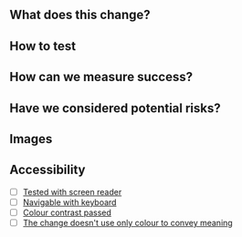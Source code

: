 ## What does this change?

<!-- A PR should have enough detail to be understandable far in the future. e.g what is the problem/why is the change needed, how does it solve it and any questions or points of discussion. Prefer copying information from a Trello card over linking to it; the card may not always exist and reviewers may not have access to the board. -->

## How to test

<!-- Provide instructions to help others verify the change. This could take the form of "On PROD, do X and witness Y. On this branch, do X and witness Z. " -->

## How can we measure success?

<!-- Do you expect errors to decrease? Do you expect user journeys to be simplified? What can be used to prove this? A filtered view of logs or analytics, etc? -->

## Have we considered potential risks?

<!-- What are the potential risks and how can they be mitigated? Does an error require an alarm? Should user help, infosec, or legal be informed of this change? Is private information guarded? Do we need to add anything in the backlog? -->

## Images

<!-- Usually only applicable to UI changes, what did it look like before and what will it look like after? -->

## Accessibility

<!-- Usually only applicable to UI changes, check the boxes if you are satisfied that your changes pass these tests -->

-   [ ] [Tested with screen reader](https://github.com/guardian/accessibility/blob/main/people-and-technology/03-visual.md#screen-reader)
-   [ ] [Navigable with keyboard](https://github.com/guardian/accessibility/blob/main/people-and-technology/02-physical.md#keyboard)
-   [ ] [Colour contrast passed](https://github.com/guardian/accessibility/blob/main/people-and-technology/03-visual.md#contrast)
-   [ ] [The change doesn't use only colour to convey meaning](https://github.com/guardian/accessibility/blob/main/people-and-technology/03-visual.md#use-of-colour)
